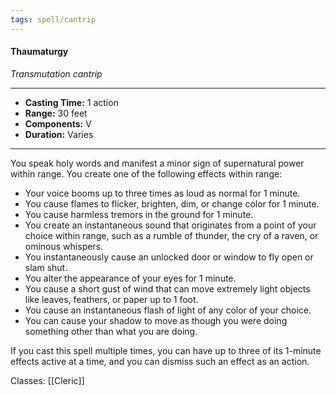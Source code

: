 ```yaml
---
tags: spell/cantrip
---
```

#### Thaumaturgy
*Transmutation cantrip*
___
- **Casting Time:** 1 action
- **Range:** 30 feet
- **Components:** V
- **Duration:** Varies
---
You speak holy words and manifest a minor sign of supernatural power within range. You create one of the following effects within range:

- Your voice booms up to three times as loud as normal for 1 minute.
- You cause flames to flicker, brighten, dim, or change color for 1 minute.
- You cause harmless tremors in the ground for 1 minute.
- You create an instantaneous sound that originates from a point of your choice within range, such as a rumble of thunder, the cry of a raven, or ominous whispers.
- You instantaneously cause an unlocked door or window to fly open or slam shut.
- You alter the appearance of your eyes for 1 minute.
- You cause a short gust of wind that can move extremely light objects like leaves, feathers, or paper up to 1 foot.
- You cause an instantaneous flash of light of any color of your choice.
- You can cause your shadow to move as though you were doing something other than what you are doing.

If you cast this spell multiple times, you can have up to three of its 1-minute effects active at a time, and you can dismiss such an effect as an action.

Classes: [[Cleric]]